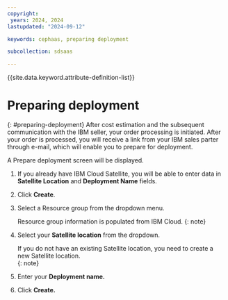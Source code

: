 ```yaml
---
copyright:
 years: 2024, 2024
lastupdated: "2024-09-12"

keywords: cephaas, preparing deployment

subcollection: sdsaas

---
```


{{site.data.keyword.attribute-definition-list}}

# Preparing deployment
{: #preparing-deployment}
After cost estimation and the subsequent communication with the IBM seller, your order processing is initiated. After your order is processed, you will receive a link from your IBM sales parter through e-mail, which will enable you to prepare for deployment.  

A Prepare deployment screen will be displayed. 

1. If you already have IBM Cloud Satellite, you will be able to enter data in **Satellite Location** and **Deployment Name** fields. 
2. Click **Create**. 
3. Select a Resource group from the dropdown menu. 

   Resource group information is populated from IBM Cloud. 
   {: note}

4. Select your **Satellite location** from the dropdown. 

   If you do not have an existing Satellite location, you need to create a new Satellite location.  
   {: note}

5. Enter your **Deployment name.** 
6. Click **Create.** 
